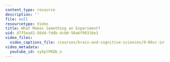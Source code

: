 ```yaml
---
content_type: resource
description: ''
file: null
resourcetype: Video
title: What Makes Something an Experiment?
uid: d7f5ead1-56dd-fddb-dcb0-50a6f99316e3
video_files:
  video_captions_file: /courses/brain-and-cognitive-sciences/9-00sc-introduction-to-psychology-fall-2011/science-research/what-makes-something-an-experiment/syXplPKQb_o.vtt
video_metadata:
  youtube_id: syXplPKQb_o
---
```

